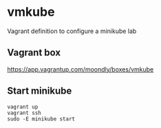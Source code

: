 # vmkube
Vagrant definition to configure a minikube lab

## Vagrant box
https://app.vagrantup.com/moondly/boxes/vmkube

## Start minikube
```
vagrant up
vagrant ssh
sudo -E minikube start
```
